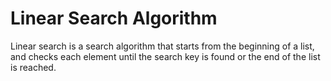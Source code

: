 # Linear Search Algorithm
Linear search is a search algorithm that starts from the beginning of a list, and checks each element until the search key is found or the end of the list is reached.
